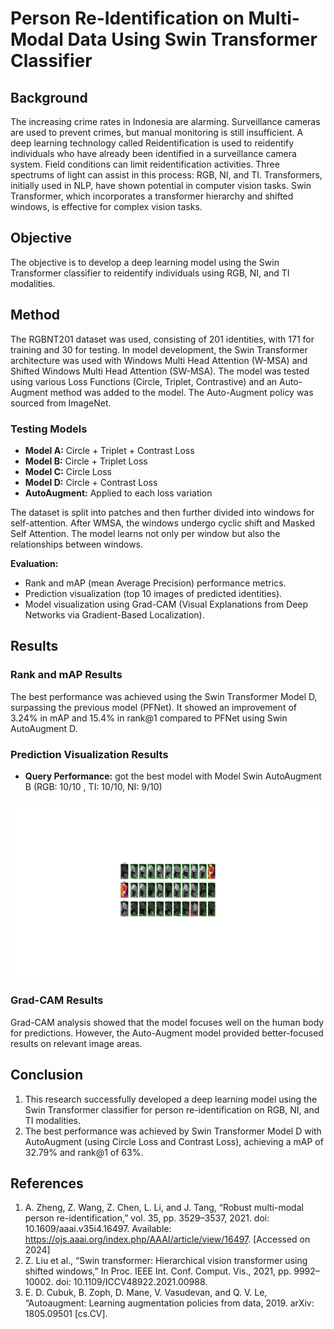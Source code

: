 # Person Re-Identification on Multi-Modal Data Using Swin Transformer Classifier

## Background

The increasing crime rates in Indonesia are alarming. Surveillance cameras are used to prevent crimes, but manual monitoring is still insufficient. A deep learning technology called Reidentification is used to reidentify individuals who have already been identified in a surveillance camera system. Field conditions can limit reidentification activities. Three spectrums of light can assist in this process: RGB, NI, and TI. Transformers, initially used in NLP, have shown potential in computer vision tasks. Swin Transformer, which incorporates a transformer hierarchy and shifted windows, is effective for complex vision tasks.

## Objective

The objective is to develop a deep learning model using the Swin Transformer classifier to reidentify individuals using RGB, NI, and TI modalities.

## Method

The RGBNT201 dataset was used, consisting of 201 identities, with 171 for training and 30 for testing. In model development, the Swin Transformer architecture was used with Windows Multi Head Attention (W-MSA) and Shifted Windows Multi Head Attention (SW-MSA). The model was tested using various Loss Functions (Circle, Triplet, Contrastive) and an Auto-Augment method was added to the model. The Auto-Augment policy was sourced from ImageNet.

### Testing Models

- **Model A:** Circle + Triplet + Contrast Loss
- **Model B:** Circle + Triplet Loss
- **Model C:** Circle Loss
- **Model D:** Circle + Contrast Loss
- **AutoAugment:** Applied to each loss variation

The dataset is split into patches and then further divided into windows for self-attention. After WMSA, the windows undergo cyclic shift and Masked Self Attention. The model learns not only per window but also the relationships between windows.

**Evaluation:**  
- Rank and mAP (mean Average Precision) performance metrics.
- Prediction visualization (top 10 images of predicted identities).
- Model visualization using Grad-CAM (Visual Explanations from Deep Networks via Gradient-Based Localization).

## Results

### Rank and mAP Results

The best performance was achieved using the Swin Transformer Model D, surpassing the previous model (PFNet). It showed an improvement of 3.24% in mAP and 15.4% in rank@1 compared to PFNet using Swin AutoAugment D.

### Prediction Visualization Results

- **Query Performance:**
got the best model with Model Swin AutoAugment B (RGB: 10/10 , TI: 10/10, NI: 9/10)
<img src="/result/SwinAugmentedB-Visualize.png" alt="Alt text" width="800"/>

### Grad-CAM Results

Grad-CAM analysis showed that the model focuses well on the human body for predictions. However, the Auto-Augment model provided better-focused results on relevant image areas.

## Conclusion

1. This research successfully developed a deep learning model using the Swin Transformer classifier for person re-identification on RGB, NI, and TI modalities.
2. The best performance was achieved by Swin Transformer Model D with AutoAugment (using Circle Loss and Contrast Loss), achieving a mAP of 32.79% and rank@1 of 63%.

## References

1. A. Zheng, Z. Wang, Z. Chen, L. Li, and J. Tang, “Robust multi-modal person re-identification,” vol. 35, pp. 3529–3537, 2021. doi: 10.1609/aaai.v35i4.16497. Available: https://ojs.aaai.org/index.php/AAAI/article/view/16497. [Accessed on 2024]
2. Z. Liu et al., “Swin transformer: Hierarchical vision transformer using shifted windows,” In Proc. IEEE Int. Conf. Comput. Vis., 2021, pp. 9992–10002. doi: 10.1109/ICCV48922.2021.00988.
3. E. D. Cubuk, B. Zoph, D. Mane, V. Vasudevan, and Q. V. Le, “Autoaugment: Learning augmentation policies from data, 2019. arXiv: 1805.09501 [cs.CV].
